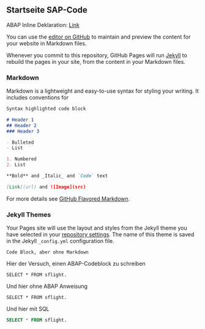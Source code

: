 ## Startseite SAP-Code

ABAP Inline Deklaration: [Link](https://github.com/WolfgangZeller/SAP-Code/Inline_Deklaration.md)

You can use the [editor on GitHub](https://github.com/WolfgangZeller/SAP-Code/edit/master/index.md) to maintain and preview the content for your website in Markdown files.

Whenever you commit to this repository, GitHub Pages will run [Jekyll](https://jekyllrb.com/) to rebuild the pages in your site, from the content in your Markdown files.

### Markdown

Markdown is a lightweight and easy-to-use syntax for styling your writing. It includes conventions for

```markdown
Syntax highlighted code block

# Header 1
## Header 2
### Header 3

- Bulleted
- List

1. Numbered
2. List

**Bold** and _Italic_ and `Code` text

[Link](url) and ![Image](src)
```

For more details see [GitHub Flavored Markdown](https://guides.github.com/features/mastering-markdown/).

### Jekyll Themes

Your Pages site will use the layout and styles from the Jekyll theme you have selected in your [repository settings](https://github.com/WolfgangZeller/SAP-Code/settings). The name of this theme is saved in the Jekyll `_config.yml` configuration file.


```
Code Block, aber ohne Markdown
```
Hier der Versuch, einen ABAP-Codeblock zu schreiben
```abap
SELECT * FROM sflight.
```
Und hier ohne ABAP Anweisung
```
SELECT * FROM sflight.
```
Und hier mit SQL
```sql
SELECT * FROM sflight.
```
